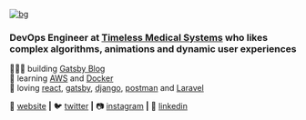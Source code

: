 [![bg][banner]][website]

### DevOps Engineer at [Timeless Medical Systems][timeless] who likes complex algorithms, animations and dynamic user experiences

👨🏼‍💻 building [Gatsby Blog][website]  
🧠 learning [AWS][AWS] and [Docker][docker]   
💜 loving [react][react], [gatsby][gatsby], [django][django], [postman][postman] and [Laravel][laravel]

🏡 [website][website] **|** 🐦 [twitter][twitter] **|** 📷 [instagram][instagram] **|** 👔 [linkedin][linkedin]

[banner]: https://github.com/pujanb96/pujanb96/blob/master/banner.png?raw=true
[timeless]: http://www.timelessmedical.com/
[react]: http://reactjs.org
[gatsby]: https://gatsbyjs.org
[AWS]: https://aws.amazon.com/
[laravel]: https://laravel.com/
[django]: https://www.djangoproject.com/
[postman]: https://www.postman.com/
[docker]: http://docker.com/
[website]: https://heisenbug.cf/
[twitter]: https://twitter.com/_heisenbug_
[instagram]: https://www.instagram.com/theheisenbug/
[linkedin]: https://www.linkedin.com/in/pujan-bhuva-8b4ab5111/
